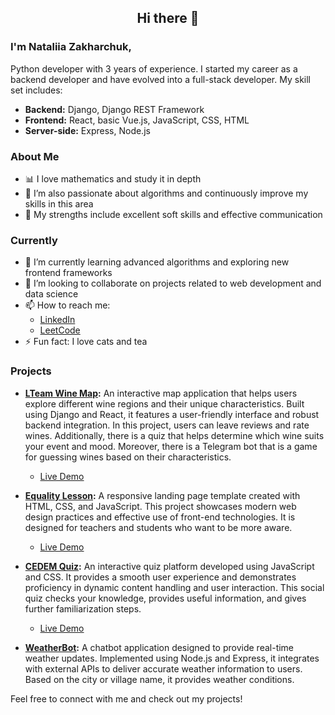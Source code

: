 <h2 align="center">Hi there 👋</h2>

### I'm Nataliia Zakharchuk,
Python developer with 3 years of experience. I started my career as a backend developer and have evolved into a full-stack developer. My skill set includes:

- **Backend:** Django, Django REST Framework
- **Frontend:** React, basic Vue.js, JavaScript, CSS, HTML
- **Server-side:** Express, Node.js

### About Me
- 📊 I love mathematics and study it in depth
- 🔢 I’m also passionate about algorithms and continuously improve my skills in this area
- 💬 My strengths include excellent soft skills and effective communication

### Currently
- 🌱 I’m currently learning advanced algorithms and exploring new frontend frameworks
- 👯 I’m looking to collaborate on projects related to web development and data science
- 📫 How to reach me:
    - [LinkedIn](https://www.linkedin.com/in/nataliia-zakharchuk-4616251a5/)
    - [LeetCode](https://leetcode.com/u/Nattalli/)
- ⚡ Fun fact: I love cats and tea

### Projects

- **[LTeam Wine Map](https://github.com/Nattalli/lteam-wine-map):** An interactive map application that helps users explore different wine regions and their unique characteristics. Built using Django and React, it features a user-friendly interface and robust backend integration. In this project, users can leave reviews and rate wines. Additionally, there is a quiz that helps determine which wine suits your event and mood. Moreover, there is a Telegram bot that is a game for guessing wines based on their characteristics.
  - [Live Demo](https://lteam-wine-map.fly.dev/)

- **[Equality Lesson](https://github.com/Nattalli/landing-page.github.io):** A responsive landing page template created with HTML, CSS, and JavaScript. This project showcases modern web design practices and effective use of front-end technologies. It is designed for teachers and students who want to be more aware.
  - [Live Demo](https://equalitylesson.org/)

- **[CEDEM Quiz](https://github.com/Nattalli/cedem.quiz.github.io):** An interactive quiz platform developed using JavaScript and CSS. It provides a smooth user experience and demonstrates proficiency in dynamic content handling and user interaction. This social quiz checks your knowledge, provides useful information, and gives further familiarization steps.
  - [Live Demo](https://cedem.org.ua/tax-mechanism-online-test/)

- **[WeatherBot](https://github.com/Nattalli/WeatherBot):** A chatbot application designed to provide real-time weather updates. Implemented using Node.js and Express, it integrates with external APIs to deliver accurate weather information to users. Based on the city or village name, it provides weather conditions.

Feel free to connect with me and check out my projects!
